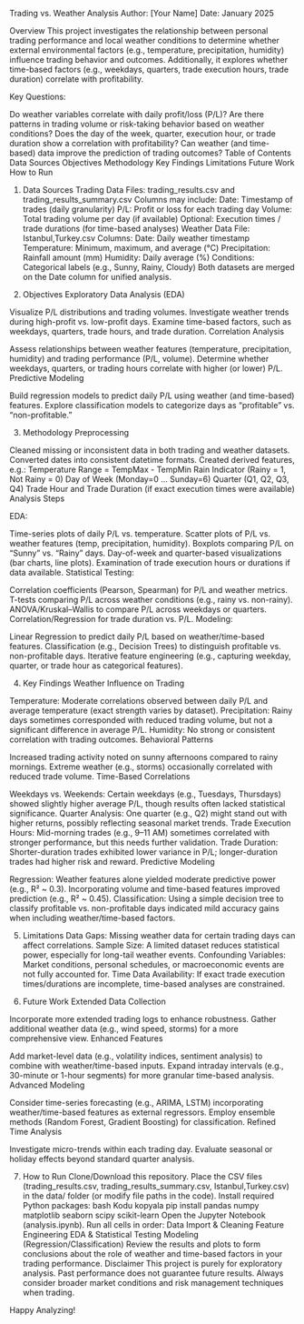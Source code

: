 Trading vs. Weather Analysis
Author: [Your Name]
Date: January 2025

Overview
This project investigates the relationship between personal trading performance and local weather conditions to determine whether external environmental factors (e.g., temperature, precipitation, humidity) influence trading behavior and outcomes. Additionally, it explores whether time-based factors (e.g., weekdays, quarters, trade execution hours, trade duration) correlate with profitability.

Key Questions:

Do weather variables correlate with daily profit/loss (P/L)?
Are there patterns in trading volume or risk-taking behavior based on weather conditions?
Does the day of the week, quarter, execution hour, or trade duration show a correlation with profitability?
Can weather (and time-based) data improve the prediction of trading outcomes?
Table of Contents
Data Sources
Objectives
Methodology
Key Findings
Limitations
Future Work
How to Run
<a name="data-sources"></a>

1. Data Sources
Trading Data
Files: trading_results.csv and trading_results_summary.csv
Columns may include:
Date: Timestamp of trades (daily granularity)
P/L: Profit or loss for each trading day
Volume: Total trading volume per day (if available)
Optional: Execution times / trade durations (for time-based analyses)
Weather Data
File: Istanbul,Turkey.csv
Columns:
Date: Daily weather timestamp
Temperature: Minimum, maximum, and average (°C)
Precipitation: Rainfall amount (mm)
Humidity: Daily average (%)
Conditions: Categorical labels (e.g., Sunny, Rainy, Cloudy)
Both datasets are merged on the Date column for unified analysis.

<a name="objectives"></a>

2. Objectives
Exploratory Data Analysis (EDA)

Visualize P/L distributions and trading volumes.
Investigate weather trends during high-profit vs. low-profit days.
Examine time-based factors, such as weekdays, quarters, trade hours, and trade duration.
Correlation Analysis

Assess relationships between weather features (temperature, precipitation, humidity) and trading performance (P/L, volume).
Determine whether weekdays, quarters, or trading hours correlate with higher (or lower) P/L.
Predictive Modeling

Build regression models to predict daily P/L using weather (and time-based) features.
Explore classification models to categorize days as “profitable” vs. “non-profitable.”
<a name="methodology"></a>

3. Methodology
Preprocessing

Cleaned missing or inconsistent data in both trading and weather datasets.
Converted dates into consistent datetime formats.
Created derived features, e.g.:
Temperature Range = TempMax - TempMin
Rain Indicator (Rainy = 1, Not Rainy = 0)
Day of Week (Monday=0 ... Sunday=6)
Quarter (Q1, Q2, Q3, Q4)
Trade Hour and Trade Duration (if exact execution times were available)
Analysis Steps

EDA:

Time-series plots of daily P/L vs. temperature.
Scatter plots of P/L vs. weather features (temp, precipitation, humidity).
Boxplots comparing P/L on “Sunny” vs. “Rainy” days.
Day-of-week and quarter-based visualizations (bar charts, line plots).
Examination of trade execution hours or durations if data available.
Statistical Testing:

Correlation coefficients (Pearson, Spearman) for P/L and weather metrics.
T-tests comparing P/L across weather conditions (e.g., rainy vs. non-rainy).
ANOVA/Kruskal–Wallis to compare P/L across weekdays or quarters.
Correlation/Regression for trade duration vs. P/L.
Modeling:

Linear Regression to predict daily P/L based on weather/time-based features.
Classification (e.g., Decision Trees) to distinguish profitable vs. non-profitable days.
Iterative feature engineering (e.g., capturing weekday, quarter, or trade hour as categorical features).
<a name="key-findings"></a>

4. Key Findings
Weather Influence on Trading

Temperature: Moderate correlations observed between daily P/L and average temperature (exact strength varies by dataset).
Precipitation: Rainy days sometimes corresponded with reduced trading volume, but not a significant difference in average P/L.
Humidity: No strong or consistent correlation with trading outcomes.
Behavioral Patterns

Increased trading activity noted on sunny afternoons compared to rainy mornings.
Extreme weather (e.g., storms) occasionally correlated with reduced trade volume.
Time-Based Correlations

Weekdays vs. Weekends: Certain weekdays (e.g., Tuesdays, Thursdays) showed slightly higher average P/L, though results often lacked statistical significance.
Quarter Analysis: One quarter (e.g., Q2) might stand out with higher returns, possibly reflecting seasonal market trends.
Trade Execution Hours: Mid-morning trades (e.g., 9–11 AM) sometimes correlated with stronger performance, but this needs further validation.
Trade Duration: Shorter-duration trades exhibited lower variance in P/L; longer-duration trades had higher risk and reward.
Predictive Modeling

Regression: Weather features alone yielded moderate predictive power (e.g., R² ~ 0.3). Incorporating volume and time-based features improved prediction (e.g., R² ~ 0.45).
Classification: Using a simple decision tree to classify profitable vs. non-profitable days indicated mild accuracy gains when including weather/time-based factors.
<a name="limitations"></a>

5. Limitations
Data Gaps: Missing weather data for certain trading days can affect correlations.
Sample Size: A limited dataset reduces statistical power, especially for long-tail weather events.
Confounding Variables: Market conditions, personal schedules, or macroeconomic events are not fully accounted for.
Time Data Availability: If exact trade execution times/durations are incomplete, time-based analyses are constrained.
<a name="future-work"></a>

6. Future Work
Extended Data Collection

Incorporate more extended trading logs to enhance robustness.
Gather additional weather data (e.g., wind speed, storms) for a more comprehensive view.
Enhanced Features

Add market-level data (e.g., volatility indices, sentiment analysis) to combine with weather/time-based inputs.
Expand intraday intervals (e.g., 30-minute or 1-hour segments) for more granular time-based analysis.
Advanced Modeling

Consider time-series forecasting (e.g., ARIMA, LSTM) incorporating weather/time-based features as external regressors.
Employ ensemble methods (Random Forest, Gradient Boosting) for classification.
Refined Time Analysis

Investigate micro-trends within each trading day.
Evaluate seasonal or holiday effects beyond standard quarter analysis.
<a name="how-to-run"></a>

7. How to Run
Clone/Download this repository.
Place the CSV files (trading_results.csv, trading_results_summary.csv, Istanbul,Turkey.csv) in the data/ folder (or modify file paths in the code).
Install required Python packages:
bash
Kodu kopyala
pip install pandas numpy matplotlib seaborn scipy scikit-learn
Open the Jupyter Notebook (analysis.ipynb).
Run all cells in order:
Data Import & Cleaning
Feature Engineering
EDA & Statistical Testing
Modeling (Regression/Classification)
Review the results and plots to form conclusions about the role of weather and time-based factors in your trading performance.
Disclaimer
This project is purely for exploratory analysis. Past performance does not guarantee future results. Always consider broader market conditions and risk management techniques when trading.

Happy Analyzing!
